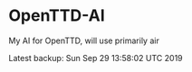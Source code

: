 # OpenTTD-AI
My AI for OpenTTD, will use primarily air

Latest backup: Sun Sep 29 13:58:02 UTC 2019

